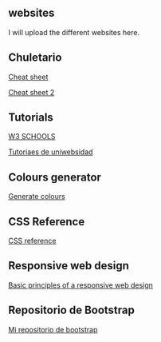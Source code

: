 ## websites
I will upload the different websites here.

## Chuletario
<a href = "https://github.com/Rafael2026/websites/blob/main/EMMET%20chuletario.pdf">
  <p>Cheat sheet</p>
</a>

<a href = "https://coderslink.com/talento/blog/ahorra-tiempo-al-escribir-codigo-html-en-visual-studio-code-utilizando-emmet/">
  <p>Cheat sheet 2</p>
</a>

## Tutorials
<a href = "https://www.w3schools.com/">
  <p>W3 SCHOOLS</p>
</a>

<a href = "https://uniwebsidad.com/">
  <p>Tutoriaes de uniwebsidad</p>
</a>

## Colours generator
<a href = "https://colorschemedesigner.com/csd-3.5/">
  <p>Generate colours</p>
</a>

## CSS Reference
<a href = "https://lenguajecss.com/css/">
  <p>CSS reference</p>
</a>

## Responsive web design
<a href = "https://blog.froont.com/9-basic-principles-of-responsive-web-design/">
  <p>Basic principles of a responsive web design</p>
</a>

## Repositorio de Bootstrap
<a href = "https://github.com/Rafael2026/learn_bootstrap">
  <p>Mi repositorio de bootstrap</p>
</a>
